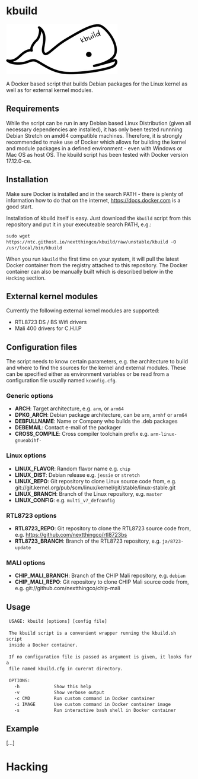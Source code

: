 # kbuild

![kbuild logo](logo.png)

A Docker based script that builds Debian packages for the Linux kernel as well
as for external kernel modules.


## Requirements

While the script can be run in any Debian based Linux Distribution (given all
necessary dependencies are installed), it has only been tested runnning Debian
Stretch on amd64 compatible machines.
Therefore, it is strongly recommended to make use of Docker which allows for
building the kernel and module packages in a defined environment - even with
Windows or Mac OS as host OS.
The kbuild script has been tested with Docker version 17.12.0-ce.


## Installation

Make sure Docker is installed and in the search PATH - there is plenty of
information how to do that on the internet, https://docs.docker.com is a good
start.

Installation of kbuild itself is easy. Just download the `kbuild` script
from this repository and put it in your executeable search PATH, e.g.:
```
sudo wget https://ntc.githost.io/nextthingco/kbuild/raw/unstable/kbuild -O /usr/local/bin/kbuild
```

When you run `kbuild` the first time on your system, it will pull the latest
Docker container from the registry attached to this repository.
The Docker container can also be manually built which is described below in
the `Hacking` section.


## External kernel modules

Currently the following external kernel modules are supported:
 - RTL8723 DS / BS Wifi drivers
 - Mali 400 drivers for C.H.I.P


## Configuration files

The script needs to know certain parameters, e.g. the architecture to build
and where to find the sources for the kernel and external modules.
These can be specified either as environment variables or be read from a
configuration file usually named `kconfig.cfg`.

### Generic options

 - **ARCH**: Target architecture, e.g. `arm`, or `arm64`
 - **DPKG_ARCH**: Debian package architecture, can be `arm`, `armhf` or `arm64`
 - **DEBFULLNAME**: Name or Company who builds the .deb packages
 - **DEBEMAIL**: Contact e-mail of the packager
 - **CROSS_COMPILE**: Cross compiler toolchain prefix e.g. `arm-linux-gnueabihf-`

### Linux options
 - **LINUX_FLAVOR**: Random flavor name e.g. `chip`
 - **LINUX_DIST**: Debian release e.g. `jessie` or `stretch`
 - **LINUX_REPO**: Git repository to clone Linux source code from, e.g. git://git.kernel.org/pub/scm/linux/kernel/git/stable/linux-stable.git
 - **LINUX_BRANCH**: Branch of the Linux repository, e.g. `master`
 - **LINUX_CONFIG**: e.g. `multi_v7_defconfig`

### RTL8723 options
 - **RTL8723_REPO**: Git repository to clone the RTL8723 source code from, e.g. https://github.com/nextthingco/rtl8723bs
 - **RTL8723_BRANCH**: Branch of the RTL8723 repository, e.g. `ja/8723-update`

### MALI options
 - **CHIP_MALI_BRANCH**: Branch of the CHIP Mali repository, e.g. `debian`
 - **CHIP_MALI_REPO**: Git repository to clone CHIP Mali source code from, e.g. git://github.com/nextthingco/chip-mali


## Usage

```
 USAGE: kbuild [options] [config file]

 The kbuild script is a convenient wrapper running the kbuild.sh script
 inside a Docker container.

 If no configuration file is passed as argument is given, it looks for a
 file named kbuild.cfg in curernt directory.

 OPTIONS:
   -h             Show this help
   -v             Show verbose output
   -c CMD         Run custom command in Docker container
   -i IMAGE       Use custom command in Docker container image
   -s             Run interactive bash shell in Docker container
```


## Example

[...]

# Hacking
